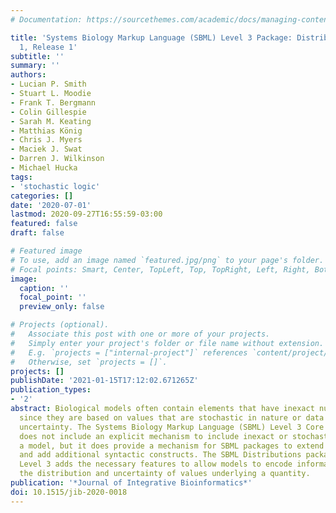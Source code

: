 ```yaml
---
# Documentation: https://sourcethemes.com/academic/docs/managing-content/

title: 'Systems Biology Markup Language (SBML) Level 3 Package: Distributions, Version
  1, Release 1'
subtitle: ''
summary: ''
authors:
- Lucian P. Smith
- Stuart L. Moodie
- Frank T. Bergmann
- Colin Gillespie
- Sarah M. Keating
- Matthias König
- Chris J. Myers
- Maciek J. Swat
- Darren J. Wilkinson
- Michael Hucka
tags:
- 'stochastic logic'
categories: []
date: '2020-07-01'
lastmod: 2020-09-27T16:55:59-03:00
featured: false
draft: false

# Featured image
# To use, add an image named `featured.jpg/png` to your page's folder.
# Focal points: Smart, Center, TopLeft, Top, TopRight, Left, Right, BottomLeft, Bottom, BottomRight.
image:
  caption: ''
  focal_point: ''
  preview_only: false

# Projects (optional).
#   Associate this post with one or more of your projects.
#   Simply enter your project's folder or file name without extension.
#   E.g. `projects = ["internal-project"]` references `content/project/deep-learning/index.md`.
#   Otherwise, set `projects = []`.
projects: []
publishDate: '2021-01-15T17:12:02.671265Z'
publication_types:
- '2'
abstract: Biological models often contain elements that have inexact numerical values,
  since they are based on values that are stochastic in nature or data that contains
  uncertainty. The Systems Biology Markup Language (SBML) Level 3 Core specification
  does not include an explicit mechanism to include inexact or stochastic values in
  a model, but it does provide a mechanism for SBML packages to extend the Core specification
  and add additional syntactic constructs. The SBML Distributions package for SBML
  Level 3 adds the necessary features to allow models to encode information about
  the distribution and uncertainty of values underlying a quantity.
publication: '*Journal of Integrative Bioinformatics*'
doi: 10.1515/jib-2020-0018
---
```

